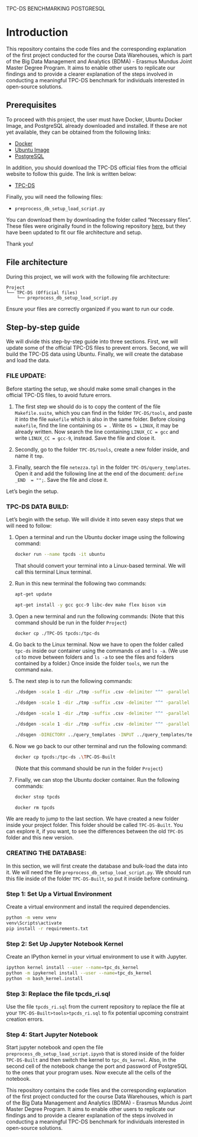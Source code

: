 TPC-DS BENCHMARKING POSTGRESQL
# Introduction
This repository contains the code files and the corresponding explanation of the first project conducted for the course Data Warehouses, which is part of the Big Data Management and Analytics (BDMA) - Erasmus Mundus Joint Master Degree Program. It aims to enable other users to replicate our findings and to provide a clearer explanation of the steps involved in conducting a meaningful TPC-DS benchmark for individuals interested in open-source solutions.

## Prerequisites
To proceed with this project, the user must have Docker, Ubuntu Docker Image, and PostgreSQL already downloaded and installed. If these are not yet available, they can be obtained from the following links:

- [Docker](https://www.docker.com/products/docker-desktop/)
- [Ubuntu Image](https://hub.docker.com/_/ubuntu)
- [PostgreSQL](https://www.postgresql.org/)

In addition, you should download the TPC-DS official files from the official website to follow this guide. The link is written below:

- [TPC-DS](https://www.tpc.org/tpc_documents_current_versions/current_specifications5.asp)

Finally, you will need the following files:

- `preprocess_db_setup_load_script.py`

You can download them by downloading the folder called “Necessary files”. These files were originally found in the following repository [here](https://github.com/risg99/tpc-ds-benchmark), but they have been updated to fit our file architecture and setup.

Thank you!

## File architecture
During this project, we will work with the following file architecture:

```
Project
└── TPC-DS (Official files)
    └── preprocess_db_setup_load_script.py
```

Ensure your files are correctly organized if you want to run our code.

## Step-by-step guide
We will divide this step-by-step guide into three sections. First, we will update some of the official TPC-DS files to prevent errors. Second, we will build the TPC-DS data using Ubuntu. Finally, we will create the database and load the data.

### FILE UPDATE:
Before starting the setup, we should make some small changes in the official TPC-DS files, to avoid future errors.

1. The first step we should do is to copy the content of the file `Makefile.suite`, which you can find in the folder `TPC-DS/tools`, and paste it into the file `makefile` which is also in the same folder. Before closing `makefile`, find the line containing `OS = `. Write `OS = LINUX`, it may be already written. Now search the line containing `LINUX_CC = gcc` and write `LINUX_CC = gcc-9`, instead. Save the file and close it.

2. Secondly, go to the folder `TPC-DS/tools`, create a new folder inside, and name it `tmp`.

3. Finally, search the file `netezza.tpl` in the folder `TPC-DS/query_templates`. Open it and add the following line at the end of the document: `define _END  = "";`. Save the file and close it.

Let’s begin the setup.

### TPC-DS DATA BUILD:
Let’s begin with the setup. We will divide it into seven easy steps that we will need to follow:

1. Open a terminal and run the Ubuntu docker image using the following command:
    ```sh
    docker run --name tpcds -it ubuntu
    ```
    That should convert your terminal into a Linux-based terminal. We will call this terminal Linux terminal.

2. Run in this new terminal the following two commands:
    ```sh
    apt-get update
    ```
    ```sh
    apt-get install -y gcc gcc-9 libc-dev make flex bison vim
    ```

3. Open a new terminal and run the following commands: (Note that this command should be run in the folder `Project`)
    ```sh
    docker cp ./TPC-DS tpcds:/tpc-ds
    ```

4. Go back to the Linux terminal. Now we have to open the folder called `tpc-ds` inside our container using the commands `cd` and `ls -a`. (We use `cd` to move between folders and `ls -a` to see the files and folders contained by a folder.) Once inside the folder `tools`, we run the command `make`.

5. The next step is to run the following commands:
    ```sh
    ./dsdgen -scale 1 -dir ./tmp -suffix .csv -delimiter "^" -parallel 4 -child 1 -quiet n -terminate n &
    ```
    ```sh
    ./dsdgen -scale 1 -dir ./tmp -suffix .csv -delimiter "^" -parallel 4 -child 2 -quiet n -terminate n &
    ```
    ```sh
    ./dsdgen -scale 1 -dir ./tmp -suffix .csv -delimiter "^" -parallel 4 -child 3 -quiet n -terminate n &
    ```
    ```sh
    ./dsdgen -scale 1 -dir ./tmp -suffix .csv -delimiter "^" -parallel 4 -child 4 -quiet n -terminate n &
    ```
    ```sh
    ./dsqgen -DIRECTORY ../query_templates -INPUT ../query_templates/templates.lst -VERBOSE Y -QUALIFY Y -DIALECT netezza
    ```

6. Now we go back to our other terminal and run the following command:
    ```sh
    docker cp tpcds:/tpc-ds .\TPC-DS-Built
    ```
    (Note that this command should be run in the folder `Project`)

7. Finally, we can stop the Ubuntu docker container. Run the following commands:
    ```sh
    docker stop tpcds
    ```
    ```sh
    docker rm tpcds
    ```

We are ready to jump to the last section. We have created a new folder inside your project folder. This folder should be called `TPC-DS-Built`. You can explore it, if you want, to see the differences between the old `TPC-DS` folder and this new version.

### CREATING THE DATABASE:
In this section, we will first create the database and bulk-load the data into it. We will need the file `preprocess_db_setup_load_script.py`. We should run this file inside of the folder `TPC-DS-Built`, so put it inside before continuing.

### Step 1: Set Up a Virtual Environment
Create a virtual environment and install the required dependencies.
```bash
python -m venv venv
venv\Scripts\activate
pip install -r requirements.txt
```

### Step 2: Set Up Jupyter Notebook Kernel
Create an IPython kernel in your virtual environment to use it with Jupyter.
```bash
ipython kernel install --user --name=tpc_ds_kernel
python -m ipykernel install --user --name=tpc_ds_kernel
python -m bash_kernel.install
```

### Step 3: Replace the file tpcds_ri.sql 
Use the file `tpcds_ri.sql` from the current repository to replace the file at your `TPC-DS-Built>tools>tpcds_ri.sql` to fix potential upcoming constraint creation errors.

### Step 4: Start Jupyter Notebook
Start jupyter notebook and open the file `preprocess_db_setup_load_script.ipynb` that is stored inside of the folder `TPC-DS-Built` and then switch the kernel to `tpc_ds_kernel`. Also, in the second cell of the notebook change the port and password of PostgreSQL to the ones that your program uses. Now execute all the cells of the notebook.


This repository contains the code files and the corresponding explanation of the first project conducted for the course Data Warehouses, which is part of the Big Data Management and Analytics (BDMA) - Erasmus Mundus Joint Master Degree Program. It aims to enable other users to replicate our findings and to provide a clearer explanation of the steps involved in conducting a meaningful TPC-DS benchmark for individuals interested in open-source solutions.

